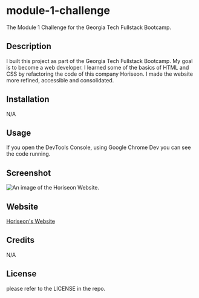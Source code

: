 # module-1-challenge
The Module 1 Challenge for the Georgia Tech Fullstack Bootcamp.

## Description
I built this project as part of the Georgia Tech Fullstack Bootcamp. My goal is to become a web developer. I learned some of the basics of HTML and CSS by refactoring the code of this company Horiseon. I made the website more refined, accessible and consolidated. 

## Installation

N/A

## Usage
If you open the DevTools Console, using Google Chrome Dev you can see the code running. 

## Screenshot
![An image of the Horiseon Website.](./assets/images/screenshot.png)

## Website 
<a href="https://avablakedesign.github.io/module-1-challenge/">Horiseon's Website<a>
## Credits

N/A

## License
please refer to the LICENSE in the repo.

